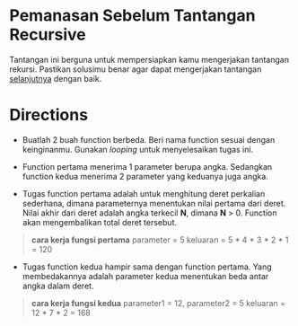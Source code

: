 # Pemanasan Sebelum Tantangan Recursive

Tantangan ini berguna untuk mempersiapkan kamu mengerjakan tantangan rekursi. Pastikan solusimu benar agar dapat mengerjakan tantangan [selanjutnya](https://github.com/hacktiv8/phase-0-activities/blob/master/modules/anchor-recursive.md) dengan baik.

# Directions

- Buatlah 2 buah function berbeda. Beri nama function sesuai dengan keinginanmu. Gunakan *looping* untuk menyelesaikan tugas ini.

- Function pertama menerima 1 parameter berupa angka. Sedangkan function kedua menerima 2 parameter yang keduanya juga angka.

- Tugas function pertama adalah untuk menghitung deret perkalian sederhana, dimana parameternya menentukan nilai pertama dari deret. Nilai akhir dari deret adalah angka terkecil **N**, dimana **N** > 0. Function akan mengembalikan total deret tersebut.

> **cara kerja fungsi pertama**
> parameter = 5
> keluaran = 5 * 4 * 3 * 2 * 1 = 120

- Tugas function kedua hampir sama dengan function pertama. Yang membedakannya adalah parameter kedua menentukan beda antar angka dalam deret.

> **cara kerja fungsi kedua**
> parameter1 = 12, parameter2 = 5
> keluaran = 12 * 7 * 2 = 168
